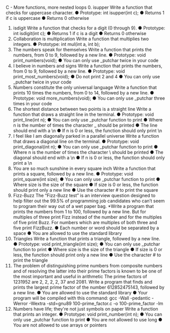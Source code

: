 C - More functions, more nested loops
0. isupper
Write a function that checks for uppercase character.
●	Prototype: int isupper(int c);
●	Returns 1 if c is uppercase
●	Returns 0 otherwise
1. isdigit
Write a function that checks for a digit (0 through 9).
●	Prototype: int isdigit(int c);
●	Returns 1 if c is a digit
●	Returns 0 otherwise
2. Collaboration is multiplication
Write a function that multiplies two integers.
●	Prototype: int mul(int a, int b);
3. The numbers speak for themselves
Write a function that prints the numbers, from 0 to 9, followed by a new line.
●	Prototype: void print_numbers(void);
●	You can only use _putchar twice in your code
4. I believe in numbers and signs
Write a function that prints the numbers, from 0 to 9, followed by a new line.
●	Prototype: void print_most_numbers(void);
●	Do not print 2 and 4
●	You can only use _putchar twice in your code
5. Numbers constitute the only universal language
Write a function that prints 10 times the numbers, from 0 to 14, followed by a new line.
●	Prototype: void more_numbers(void);
●	You can only use _putchar three times in your code
6. The shortest distance between two points is a straight line
Write a function that draws a straight line in the terminal.
●	Prototype: void print_line(int n);
●	You can only use _putchar function to print
●	Where n is the number of times the character _ should be printed
●	The line should end with a \n
●	If n is 0 or less, the function should only print \n
7. I feel like I am diagonally parked in a parallel universe
Write a function that draws a diagonal line on the terminal.
●	Prototype: void print_diagonal(int n);
●	You can only use _putchar function to print
●	Where n is the number of times the character \ should be printed
●	The diagonal should end with a \n
●	If n is 0 or less, the function should only print a \n
8. You are so much sunshine in every square inch
Write a function that prints a square, followed by a new line.
●	Prototype: void print_square(int size);
●	You can only use _putchar function to print
●	Where size is the size of the square
●	If size is 0 or less, the function should print only a new line
●	Use the character # to print the square
9. Fizz-Buzz
The “Fizz-Buzz test” is an interview question designed to help filter out the 99.5% of programming job candidates who can’t seem to program their way out of a wet paper bag.
*Write a program that prints the numbers from 1 to 100, followed by a new line. But for multiples of three print Fizz instead of the number and for the multiples of five print Buzz. For numbers which are multiples of both three and five print FizzBuzz.
●	Each number or word should be separated by a space
●	You are allowed to use the standard library
10. Triangles
Write a function that prints a triangle, followed by a new line.
●	Prototype: void print_triangle(int size);
●	You can only use _putchar function to print
●	Where size is the size of the triangle
●	If size is 0 or less, the function should print only a new line
●	Use the character # to print the triangle
11. The problem of distinguishing prime numbers from composite numbers and of resolving the latter into their prime factors is known to be one of the most important and useful in arithmetic
The prime factors of 1231952 are 2, 2, 2, 2, 37 and 2081.
Write a program that finds and prints the largest prime factor of the number 612852475143, followed by a new line.
●	You are allowed to use the standard library
●	Your program will be compiled with this command: gcc -Wall -pedantic -Werror -Wextra -std=gnu89 100-prime_factor.c -o 100-prime_factor -lm
12. Numbers have life; they're not just symbols on paper
Write a function that prints an integer.
●	Prototype: void print_number(int n);
●	You can only use _putchar function to print
●	You are not allowed to use long
●	You are not allowed to use arrays or pointers


